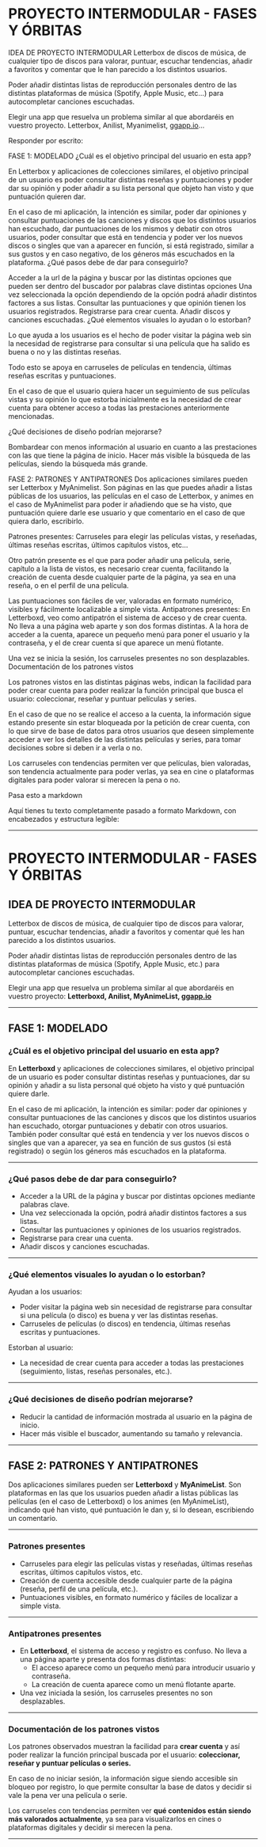 # PROYECTO INTERMODULAR - FASES Y ÓRBITAS

IDEA DE PROYECTO INTERMODULAR
Letterbox de discos de música, de cualquier tipo de discos para valorar, puntuar, escuchar tendencias, añadir a favoritos y comentar que le han parecido a los distintos usuarios.

Poder añadir distintas listas de reproducción personales dentro de las distintas plataformas de música (Spotify, Apple Music, etc…) para autocompletar canciones escuchadas.

Elegir una app que resuelva un problema similar al que abordaréis en vuestro proyecto.
Letterbox, Anilist, Myanimelist, [ggapp.io](http://ggapp.io)…

Responder por escrito:

FASE 1: MODELADO
¿Cuál es el objetivo principal del usuario en esta app?

En Letterbox y aplicaciones de colecciones similares, el objetivo principal de un usuario es poder consultar distintas reseñas y puntuaciones y poder dar su opinión y poder añadir a su lista personal que objeto han visto y que puntuación quieren dar.

En el caso de mi aplicación, la intención es similar, poder dar opiniones y consultar puntuaciones de las canciones y discos que los distintos usuarios han escuchado, dar puntuaciones de los mismos y debatir con otros usuarios, poder consultar que está en tendencia y poder ver los nuevos discos o singles que van a aparecer en función, si está registrado, similar a sus gustos y en caso negativo, de los géneros más escuchados en la plataforma.
¿Qué pasos debe de dar para conseguirlo?

Acceder a la url de la página y buscar por las distintas opciones que pueden ser dentro del buscador por palabras clave distintas opciones
Una vez seleccionada la opción dependiendo de la opción podrá añadir distintos factores a sus listas.
Consultar las puntuaciones y que opinión tienen los usuarios registrados.
Registrarse para crear cuenta.
Añadir discos y canciones escuchadas.
¿Qué elementos visuales lo ayudan o lo estorban?

Lo que ayuda a los usuarios es el hecho de poder visitar la página web sin la necesidad de registrarse para consultar si una película que ha salido es buena o no y las distintas reseñas.

Todo esto se apoya en carruseles de películas en tendencia, últimas reseñas escritas y puntuaciones.

En el caso de que el usuario quiera hacer un seguimiento de sus películas vistas y su opinión lo que estorba inicialmente es la necesidad de crear cuenta para obtener acceso a todas las prestaciones anteriormente mencionadas.

¿Qué decisiones de diseño podrían mejorarse?

Bombardear con menos información al usuario en cuanto a las prestaciones con las que tiene la página de inicio. Hacer más visible la búsqueda de las películas, siendo la búsqueda más grande.

FASE 2: PATRONES Y ANTIPATRONES
Dos aplicaciones similares pueden ser Letterbox y MyAnimelist. Son páginas en las que puedes añadir a listas públicas de los usuarios, las películas en el caso de Letterbox, y animes en el caso de MyAnimelist para poder ir añadiendo que se ha visto, que puntuación quiere darle ese usuario y que comentario en el caso de que quiera darlo, escribirlo.

Patrones presentes:
Carruseles para elegir las películas vistas, y reseñadas, últimas reseñas escritas, últimos capítulos vistos, etc…

Otro patrón presente es el que para poder añadir una película, serie, capítulo a la lista de vistos, es necesario crear cuenta, facilitando la creación de cuenta desde cualquier parte de la página, ya sea en una reseña, o en el perfil de una película.

Las puntuaciones son fáciles de ver, valoradas en formato numérico, visibles y fácilmente localizable a simple vista.
Antipatrones presentes:
En Letterboxd, veo como antipatrón el sistema de acceso y de crear cuenta. No lleva a una página web aparte y son dos formas distintas. A la hora de acceder a la cuenta, aparece un pequeño menú para poner el usuario y la contraseña, y el de crear cuenta sí que aparece un menú flotante.

Una vez se inicia la sesión, los carruseles presentes no son desplazables.
Documentación de los patrones vistos

Los patrones vistos en las distintas páginas webs, indican la facilidad para poder crear cuenta para poder realizar la función principal que busca el usuario: coleccionar, reseñar y puntuar películas y series.

En el caso de que no se realice el acceso a la cuenta, la información sigue estando presente sin estar bloqueada por la petición de crear cuenta, con lo que sirve de base de datos para otros usuarios que deseen simplemente acceder a ver los detalles de las distintas películas y series, para tomar decisiones sobre si deben ir a verla o no.

Los carruseles con tendencias permiten ver que películas, bien valoradas, son tendencia actualmente para poder verlas, ya sea en cine o plataformas digitales para poder valorar si merecen la pena o no.

Pasa esto a markdown

Aquí tienes tu texto completamente pasado a formato Markdown, con encabezados y estructura legible:

***

# PROYECTO INTERMODULAR - FASES Y ÓRBITAS

## IDEA DE PROYECTO INTERMODULAR

Letterbox de discos de música, de cualquier tipo de discos para valorar, puntuar, escuchar tendencias, añadir a favoritos y comentar qué les han parecido a los distintos usuarios.

Poder añadir distintas listas de reproducción personales dentro de las distintas plataformas de música (Spotify, Apple Music, etc.) para autocompletar canciones escuchadas.

Elegir una app que resuelva un problema similar al que abordaréis en vuestro proyecto:
**Letterboxd, Anilist, MyAnimeList, [ggapp.io](http://ggapp.io)**

***

## FASE 1: MODELADO

### ¿Cuál es el objetivo principal del usuario en esta app?

En **Letterboxd** y aplicaciones de colecciones similares, el objetivo principal de un usuario es poder consultar distintas reseñas y puntuaciones, dar su opinión y añadir a su lista personal qué objeto ha visto y qué puntuación quiere darle.

En el caso de mi aplicación, la intención es similar: poder dar opiniones y consultar puntuaciones de las canciones y discos que los distintos usuarios han escuchado, otorgar puntuaciones y debatir con otros usuarios. También poder consultar qué está en tendencia y ver los nuevos discos o singles que van a aparecer, ya sea en función de sus gustos (si está registrado) o según los géneros más escuchados en la plataforma.

***

### ¿Qué pasos debe de dar para conseguirlo?

- Acceder a la URL de la página y buscar por distintas opciones mediante palabras clave.
- Una vez seleccionada la opción, podrá añadir distintos factores a sus listas.
- Consultar las puntuaciones y opiniones de los usuarios registrados.
- Registrarse para crear una cuenta.
- Añadir discos y canciones escuchadas.

***

### ¿Qué elementos visuales lo ayudan o lo estorban?

Ayudan a los usuarios:

- Poder visitar la página web sin necesidad de registrarse para consultar si una película (o disco) es buena y ver las distintas reseñas.
- Carruseles de películas (o discos) en tendencia, últimas reseñas escritas y puntuaciones.

Estorban al usuario:

- La necesidad de crear cuenta para acceder a todas las prestaciones (seguimiento, listas, reseñas personales, etc.).

***

### ¿Qué decisiones de diseño podrían mejorarse?

- Reducir la cantidad de información mostrada al usuario en la página de inicio.
- Hacer más visible el buscador, aumentando su tamaño y relevancia.

***

## FASE 2: PATRONES Y ANTIPATRONES

Dos aplicaciones similares pueden ser **Letterboxd** y **MyAnimeList**.
Son plataformas en las que los usuarios pueden añadir a listas públicas las películas (en el caso de Letterboxd) o los animes (en MyAnimeList), indicando qué han visto, qué puntuación le dan y, si lo desean, escribiendo un comentario.

***

### Patrones presentes

- Carruseles para elegir las películas vistas y reseñadas, últimas reseñas escritas, últimos capítulos vistos, etc.
- Creación de cuenta accesible desde cualquier parte de la página (reseña, perfil de una película, etc.).
- Puntuaciones visibles, en formato numérico y fáciles de localizar a simple vista.

***

### Antipatrones presentes

- En **Letterboxd**, el sistema de acceso y registro es confuso. No lleva a una página aparte y presenta dos formas distintas:
    - El acceso aparece como un pequeño menú para introducir usuario y contraseña.
    - La creación de cuenta aparece como un menú flotante aparte.
- Una vez iniciada la sesión, los carruseles presentes no son desplazables.

***

### Documentación de los patrones vistos

Los patrones observados muestran la facilidad para **crear cuenta** y así poder realizar la función principal buscada por el usuario: **coleccionar, reseñar y puntuar películas o series.**

En caso de no iniciar sesión, la información sigue siendo accesible sin bloqueo por registro, lo que permite consultar la base de datos y decidir si vale la pena ver una película o serie.

Los carruseles con tendencias permiten ver **qué contenidos están siendo más valorados actualmente**, ya sea para visualizarlos en cines o plataformas digitales y decidir si merecen la pena.

***

